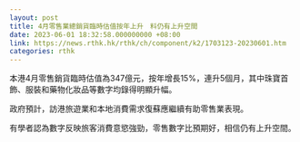 ```yaml
---
layout: post
title: 4月零售業總銷貨臨時估值按年上升　料仍有上升空間
date: 2023-06-01 18:32:58.000000000 +08:00
link: https://news.rthk.hk/rthk/ch/component/k2/1703123-20230601.htm
categories: rthk
---
```


本港4月零售銷貨臨時估值為347億元，按年增長15%，連升5個月，其中珠寶首飾、服裝和藥物化妝品等數字均錄得明顯升幅。

政府預計，訪港旅遊業和本地消費需求復蘇應繼續有助零售業表現。

有學者認為數字反映旅客消費意慾強勁，零售數字比預期好，相信仍有上升空間。
